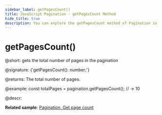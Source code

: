 ```yaml
---
sidebar_label: getPagesCount()
title: JavaScript Pagination - getPagesCount Method 
hide_title: true
description: You can explore the getPagesCount method of Pagination in the documentation of the DHTMLX JavaScript UI library. Browse developer guides and API reference, try out code examples and live demos, and download a free 30-day evaluation version of DHTMLX Suite 7.
---
```

 
# getPagesCount()

@short: gets the total number of pages in the pagination

@signature: {'getPagesCount(): number;'}

@returns:
The total number of pages.

@example:
const totalPages = pagination.getPagesCount();
// -> 10

@descr:

**Related sample**: [Pagination. Get page count](https://snippet.dhtmlx.com/k5j6acc5)

[comment]: # (@related: pagination/usage.md#getting-total-number-of-pages)
